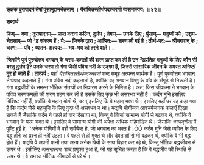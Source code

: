 **ङ्क्षक दुरापादनं तेषां पुंसामुद्दामचेतसाम् ।** **यैराश्रितस्तीर्थपदश्चरणो व्यसनात्यय: ॥ ४२॥** 

**शब्दार्थ** 

**किम्—** **क्या** **; दुरापादनम्—** **प्राप्त करना कठिन, दुर्लभ** **; तेषाम्—** **उनके लिए** **; पुंसाम्—** **मनुष्यों को** **; उद्दाम-चेतसाम्—** **जो ²ढ़ संकल्प हैं** **; यै:—** **जिनके द्वारा** **; आश्रित:—** **शरण ली गई है** **; तीर्थ-पद:—** **श्रीभगवान् के** **; चरण:—** **पाँव** **;** **व्यसन-अत्यय:—** **भव-भय को हरने वाले।** **.** 

**जिन्होंने पूर्ण पुरुषोत्तम भगवान् के चरण-कमलों की शरण प्राप्त कर ली है उन** **²ढ़प्रतिज्ञ मनुष्यों के लिए कौन सी वस्तु दुर्लभ है? उनके चरण तो गंगा जैसी पवित्र नदी** **के उद्गम हैं, जिनसे सांसारिक जीवन के समस्त अनिष्टï दूर हो जाते हैं।** **तात्पर्य :** यहाँ *यैराश्रितस्तीर्थपदश्चरणो* शब्द समूह अत्यन्त सार्थक है। पूर्ण पुरुषोत्तम भगवान् तीर्थपाद कहलाते हैं। गंगा पवित्र नदी कहलाती है, क्योंकि यह भगवान विष्णु के पाँव के अँगूठे से निकली है। गंगा बद्धजीवों के समस्त भौतिक संतापों का निवारण करने के निमित्त है। अत: जिस जीवात्मा ने भगवान् के पवित्र चरणकमलों की शरण ग्रहण कर ली है उसके लिए कुछ भी असश्भव नहीं है। कर्दम मुनि इसलिए विशिष्ट नहीं हैं, क्योंकि वे महान् योगी थे, वरन् इसलिए कि वे महान् भक्त थे। इसलिए यहाँ पर यह कहा गया है कि कर्दम जैसे महामुनि के लिए कुछ भी असश्भव न था। यद्यपि योगीजन आश्चर्यजनक कलाएँ दिखा सकते हैं जैसाकि कर्दम ने पहले ही कर दिखाया था, किन्तु वे किसी सामान्य योगी से बढ़कर थे, क्योंकि वे भगवान् के परम भक्त थे। इसलिए वे सामान्य योगी की अपेक्षा अधिक महिमांडित थे। जैसाकि *भगवद्गीता* में पुष्टि हुई है, ''अनेक योगियों में वही सर्वश्रेष्ठ है, जो भगवान् का भक्त है।ÓÓ कर्दम मुनि जैसे व्यक्ति के लिए बद्ध होने का प्रश्न ही नहीं उठता। वे पहले से ही मुक्त थे और देवताओं से भी बढ़कर थे, क्योंकि वे भी बद्ध होते हैं। यद्यपि वे अपनी पत्नी तथा अन्य अनेक षियों के साथ विहार कर रहे थे, किन्तु भौतिक बद्धजीवन से ऊपर थे। इसीलिए *व्यसनात्यय:* शब्द प्रयुक्त हुआ है, जो यह सूचित करता है कि वे बद्धजीव की स्थिति से ऊपर थे। वे समस्त भौतिक सीमाओं से परे थे।  